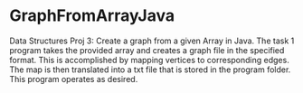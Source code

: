 # GraphFromArrayJava
Data Structures Proj 3: Create a graph from a given Array in Java. 
The task 1 program takes the provided array and creates a graph file in the specified format.
This is accomplished by mapping vertices to corresponding edges. 
The map is then translated into a txt file that is stored in the program folder. 
This program operates as desired. 
